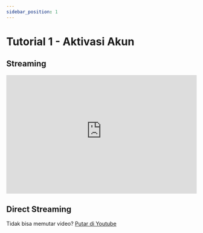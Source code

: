 ```yaml
---
sidebar_position: 1
---
```


# Tutorial 1 - Aktivasi Akun

## Streaming

<iframe width="100%" height="315" src="https://www.youtube-nocookie.com/embed/uGNILaj6lV4?rel=0" title="YouTube video player" frameborder="0" allow="accelerometer; autoplay; clipboard-write; encrypted-media; gyroscope; picture-in-picture; web-share" allowfullscreen></iframe>

## Direct Streaming

Tidak bisa memutar video? [Putar di Youtube](https://youtu.be/uGNILaj6lV4)